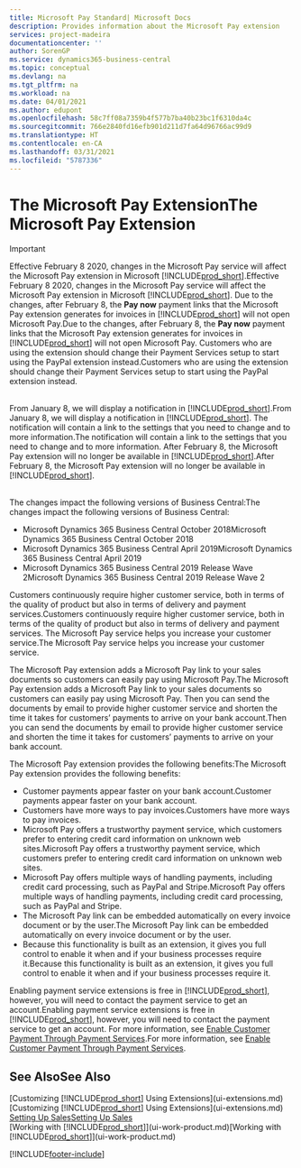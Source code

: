 ```yaml
---
title: Microsoft Pay Standard| Microsoft Docs
description: Provides information about the Microsoft Pay extension
services: project-madeira
documentationcenter: ''
author: SorenGP
ms.service: dynamics365-business-central
ms.topic: conceptual
ms.devlang: na
ms.tgt_pltfrm: na
ms.workload: na
ms.date: 04/01/2021
ms.author: edupont
ms.openlocfilehash: 58c7ff08a7359b4f577b7ba40b23bc1f6310da4c
ms.sourcegitcommit: 766e2840fd16efb901d211d7fa64d96766ac99d9
ms.translationtype: HT
ms.contentlocale: en-CA
ms.lasthandoff: 03/31/2021
ms.locfileid: "5787336"
---
```

# <a name="the-microsoft-pay-extension"></a><span data-ttu-id="3c9f3-103">The Microsoft Pay Extension</span><span class="sxs-lookup"><span data-stu-id="3c9f3-103">The Microsoft Pay Extension</span></span>

> [!IMPORTANT]
> <span data-ttu-id="3c9f3-104">Effective February 8 2020, changes in the Microsoft Pay service will affect the Microsoft Pay extension in Microsoft [!INCLUDE[prod_short](includes/prod_long.md)].</span><span class="sxs-lookup"><span data-stu-id="3c9f3-104">Effective February 8 2020, changes in the Microsoft Pay service will affect the Microsoft Pay extension in Microsoft [!INCLUDE[prod_short](includes/prod_long.md)].</span></span> <span data-ttu-id="3c9f3-105">Due to the changes, after February 8, the **Pay now** payment links that the Microsoft Pay extension generates for invoices in [!INCLUDE[prod_short](includes/prod_short.md)] will not open Microsoft Pay.</span><span class="sxs-lookup"><span data-stu-id="3c9f3-105">Due to the changes, after February 8, the **Pay now** payment links that the Microsoft Pay extension generates for invoices in [!INCLUDE[prod_short](includes/prod_short.md)] will not open Microsoft Pay.</span></span> <span data-ttu-id="3c9f3-106">Customers who are using the extension should change their Payment Services setup to start using the PayPal extension instead.</span><span class="sxs-lookup"><span data-stu-id="3c9f3-106">Customers who are using the extension should change their Payment Services setup to start using the PayPal extension instead.</span></span><br /></br>
>
> <span data-ttu-id="3c9f3-107">From January 8, we will display a notification in [!INCLUDE[prod_short](includes/prod_short.md)].</span><span class="sxs-lookup"><span data-stu-id="3c9f3-107">From January 8, we will display a notification in [!INCLUDE[prod_short](includes/prod_short.md)].</span></span> <span data-ttu-id="3c9f3-108">The notification will contain a link to the settings that you need to change and to more information.</span><span class="sxs-lookup"><span data-stu-id="3c9f3-108">The notification will contain a link to the settings that you need to change and to more information.</span></span> <span data-ttu-id="3c9f3-109">After February 8, the Microsoft Pay extension will no longer be available in [!INCLUDE[prod_short](includes/prod_short.md)].</span><span class="sxs-lookup"><span data-stu-id="3c9f3-109">After February 8, the Microsoft Pay extension will no longer be available in [!INCLUDE[prod_short](includes/prod_short.md)].</span></span><br /></br>
>
> <span data-ttu-id="3c9f3-110">The changes impact the following versions of Business Central:</span><span class="sxs-lookup"><span data-stu-id="3c9f3-110">The changes impact the following versions of Business Central:</span></span>
> - <span data-ttu-id="3c9f3-111">Microsoft Dynamics 365 Business Central October 2018</span><span class="sxs-lookup"><span data-stu-id="3c9f3-111">Microsoft Dynamics 365 Business Central October 2018</span></span>
> - <span data-ttu-id="3c9f3-112">Microsoft Dynamics 365 Business Central April 2019</span><span class="sxs-lookup"><span data-stu-id="3c9f3-112">Microsoft Dynamics 365 Business Central April 2019</span></span>
> - <span data-ttu-id="3c9f3-113">Microsoft Dynamics 365 Business Central 2019 Release Wave 2</span><span class="sxs-lookup"><span data-stu-id="3c9f3-113">Microsoft Dynamics 365 Business Central 2019 Release Wave 2</span></span>

<span data-ttu-id="3c9f3-114">Customers continuously require higher customer service, both in terms of the quality of product but also in terms of delivery and payment services.</span><span class="sxs-lookup"><span data-stu-id="3c9f3-114">Customers continuously require higher customer service, both in terms of the quality of product but also in terms of delivery and payment services.</span></span> <span data-ttu-id="3c9f3-115">The Microsoft Pay service helps you increase your customer service.</span><span class="sxs-lookup"><span data-stu-id="3c9f3-115">The Microsoft Pay service helps you increase your customer service.</span></span>

<span data-ttu-id="3c9f3-116">The Microsoft Pay extension adds a Microsoft Pay link to your sales documents so customers can easily pay using Microsoft Pay.</span><span class="sxs-lookup"><span data-stu-id="3c9f3-116">The Microsoft Pay extension adds a Microsoft Pay link to your sales documents so customers can easily pay using Microsoft Pay.</span></span> <span data-ttu-id="3c9f3-117">Then you can send the documents by email to provide higher customer service and shorten the time it takes for customers’ payments to arrive on your bank account.</span><span class="sxs-lookup"><span data-stu-id="3c9f3-117">Then you can send the documents by email to provide higher customer service and shorten the time it takes for customers’ payments to arrive on your bank account.</span></span>

<span data-ttu-id="3c9f3-118">The Microsoft Pay extension provides the following benefits:</span><span class="sxs-lookup"><span data-stu-id="3c9f3-118">The Microsoft Pay extension provides the following benefits:</span></span>
- <span data-ttu-id="3c9f3-119">Customer payments appear faster on your bank account.</span><span class="sxs-lookup"><span data-stu-id="3c9f3-119">Customer payments appear faster on your bank account.</span></span>
- <span data-ttu-id="3c9f3-120">Customers have more ways to pay invoices.</span><span class="sxs-lookup"><span data-stu-id="3c9f3-120">Customers have more ways to pay invoices.</span></span>
- <span data-ttu-id="3c9f3-121">Microsoft Pay offers a trustworthy payment service, which customers prefer to entering credit card information on unknown web sites.</span><span class="sxs-lookup"><span data-stu-id="3c9f3-121">Microsoft Pay offers a trustworthy payment service, which customers prefer to entering credit card information on unknown web sites.</span></span>
- <span data-ttu-id="3c9f3-122">Microsoft Pay offers multiple ways of handling payments, including credit card processing, such as PayPal and Stripe.</span><span class="sxs-lookup"><span data-stu-id="3c9f3-122">Microsoft Pay offers multiple ways of handling payments, including credit card processing, such as PayPal and Stripe.</span></span>
- <span data-ttu-id="3c9f3-123">The Microsoft Pay link can be embedded automatically on every invoice document or by the user.</span><span class="sxs-lookup"><span data-stu-id="3c9f3-123">The Microsoft Pay link can be embedded automatically on every invoice document or by the user.</span></span>
- <span data-ttu-id="3c9f3-124">Because this functionality is built as an extension, it gives you full control to enable it when and if your business processes require it.</span><span class="sxs-lookup"><span data-stu-id="3c9f3-124">Because this functionality is built as an extension, it gives you full control to enable it when and if your business processes require it.</span></span>

<span data-ttu-id="3c9f3-125">Enabling payment service extensions is free in [!INCLUDE[prod_short](includes/prod_short.md)], however, you will need to contact the payment service to get an account.</span><span class="sxs-lookup"><span data-stu-id="3c9f3-125">Enabling payment service extensions is free in [!INCLUDE[prod_short](includes/prod_short.md)], however, you will need to contact the payment service to get an account.</span></span> <span data-ttu-id="3c9f3-126">For more information, see [Enable Customer Payment Through Payment Services](sales-how-enable-payment-service-extensions.md).</span><span class="sxs-lookup"><span data-stu-id="3c9f3-126">For more information, see [Enable Customer Payment Through Payment Services](sales-how-enable-payment-service-extensions.md).</span></span>

## <a name="see-also"></a><span data-ttu-id="3c9f3-127">See Also</span><span class="sxs-lookup"><span data-stu-id="3c9f3-127">See Also</span></span>
<span data-ttu-id="3c9f3-128">[Customizing [!INCLUDE[prod_short](includes/prod_short.md)] Using Extensions](ui-extensions.md)</span><span class="sxs-lookup"><span data-stu-id="3c9f3-128">[Customizing [!INCLUDE[prod_short](includes/prod_short.md)] Using Extensions](ui-extensions.md)</span></span>  
[<span data-ttu-id="3c9f3-129">Setting Up Sales</span><span class="sxs-lookup"><span data-stu-id="3c9f3-129">Setting Up Sales</span></span>](sales-setup-sales.md)  
<span data-ttu-id="3c9f3-130">[Working with [!INCLUDE[prod_short](includes/prod_short.md)]](ui-work-product.md)</span><span class="sxs-lookup"><span data-stu-id="3c9f3-130">[Working with [!INCLUDE[prod_short](includes/prod_short.md)]](ui-work-product.md)</span></span>


[!INCLUDE[footer-include](includes/footer-banner.md)]